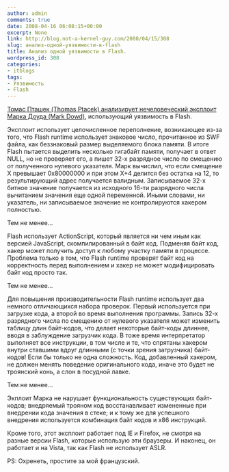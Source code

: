 ```yaml
---
author: admin
comments: true
date: 2008-04-16 06:08:15+00:00
excerpt: None
link: http://blog.not-a-kernel-guy.com/2008/04/15/308
slug: анализ-одной-уязвимости-в-flash
title: Анализ одной уязвимости в Flash.
wordpress_id: 308
categories:
- itblogs
tags:
- Уязвимость
- Flash
---
```


[Томас Пташек (Thomas Ptacek) анализирует нечеловеческий эксплоит Марка Доуда (Mark Dowd)](http://www.matasano.com/log/1032/this-new-vulnerability-dowds-inhuman-flash-exploit/), использующий уязвимость в Flash. 

 

Эксплоит использует целочисленное переполнение, возникающее из-за того, что Flash runtime использует знаковое число, прочитанное из SWF файла, как беззнаковый размер выделяемого блока памяти. В итоге Flash пытается выделить несколько гигабайт памяти, получает в ответ NULL, но не проверяет его, а пишет 32-х разрядное число по смещению от полученного нулевого указателя. Марк вычислил, что если смещение X превышает 0x80000000 и при этом X+4 делится без остатка на 12, то результирующий адрес получается валидным. Записываемое 32-х битное значение получается из исходного 16-ти разрядного числа вычитанием значения еще одной переменной. Иными словами, ни указатель, ни записываемое значение не контролируются хакером полностью.


  

Тем не менее…

<!-- more -->
  

Flash использует ActionScript, который является ни чем иным как версией JavaScript, скомпилированный в байт код. Подменяя байт код, хакер может получить доступ к любому участку памяти в процессе. Проблема только в том, что Flash runtime проверят байт код на корректность перед выполнением и хакер не может модифицировать байт код просто так.

 

Тем не менее…

 

Для повышения производительности Flash runtime использует два немного отличающихся набора проверок. Первый используется при загрузке кода, а второй во время выполнения программы. Запись 32-х разрядного числа по смещению от нулевого указателя может изменить таблицу длин байт-кодов, что делает некоторые байт-коды длиннее, вводя в заблуждение загрузчик кода. В тоже время интерпретатор выполняет все инструкции, в том числе и те, что спрятаны хакером внутри ставшими вдруг длинными (с точки зрения загрузчика) байт-кодов! Если бы только не одна сложность. Код, добавленный хакером, не должен менять поведение оригинального кода, иначе это будет не троянский конь, а слон в посудной лавке.

 

Тем не менее…

 

Экплоит Марка не нарушает функциональность существующих байт-кодов; внедряемый трояном код восстанавливает измененные при внедрении кода значения в стеке; и к тому же для успешного внедрения используется комбинация байт кодов и x86 инструкций.

 

Кроме того, этот эксплоит работает под IE и Firefox, не смотря на разные версии Flash, которые использую эти браузеры. И наконец, он работает и на Vista, так как Flash не использует ASLR.

 

PS: Охренеть, простите за мой французский.
